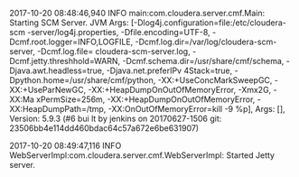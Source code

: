 2017-10-20 08:48:46,940 INFO main:com.cloudera.server.cmf.Main: Starting SCM Server. JVM Args: [-Dlog4j.configuration=file:/etc/cloudera-scm
-server/log4j.properties, -Dfile.encoding=UTF-8, -Dcmf.root.logger=INFO,LOGFILE, -Dcmf.log.dir=/var/log/cloudera-scm-server, -Dcmf.log.file=
cloudera-scm-server.log, -Dcmf.jetty.threshhold=WARN, -Dcmf.schema.dir=/usr/share/cmf/schema, -Djava.awt.headless=true, -Djava.net.preferIPv
4Stack=true, -Dpython.home=/usr/share/cmf/python, -XX:+UseConcMarkSweepGC, -XX:+UseParNewGC, -XX:+HeapDumpOnOutOfMemoryError, -Xmx2G, -XX:Ma
xPermSize=256m, -XX:+HeapDumpOnOutOfMemoryError, -XX:HeapDumpPath=/tmp, -XX:OnOutOfMemoryError=kill -9 %p], Args: [], Version: 5.9.3 (#6 bui
lt by jenkins on 20170627-1506 git: 23506bb4e114dd460bdac64c57a672e6be631907)

2017-10-20 08:49:47,116 INFO WebServerImpl:com.cloudera.server.cmf.WebServerImpl: Started Jetty server.



